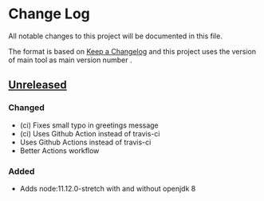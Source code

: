 # Change Log
All notable changes to this project will be documented in this file.

The format is based on [Keep a Changelog](http://keepachangelog.com/)
and this project uses the version of main tool as main version number .

## [Unreleased]

### Changed
- (ci) Fixes small typo in greetings message
- (ci) Uses Github Action instead of travis-ci
- Uses Github Actions instead of travis-ci
- Better Actions workflow 

### Added
- Adds node:11.12.0-stretch with and without openjdk 8

[Unreleased]: https://github.com/philips-software/node
